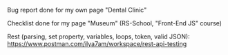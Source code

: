 Bug report done for my own page "Dental Clinic"

Checklist done for my page "Museum" (RS-School, "Front-End JS" course)

Rest (parsing, set property, variables, loops, token, valid JSON): https://www.postman.com/ilya7am/workspace/rest-api-testing 
